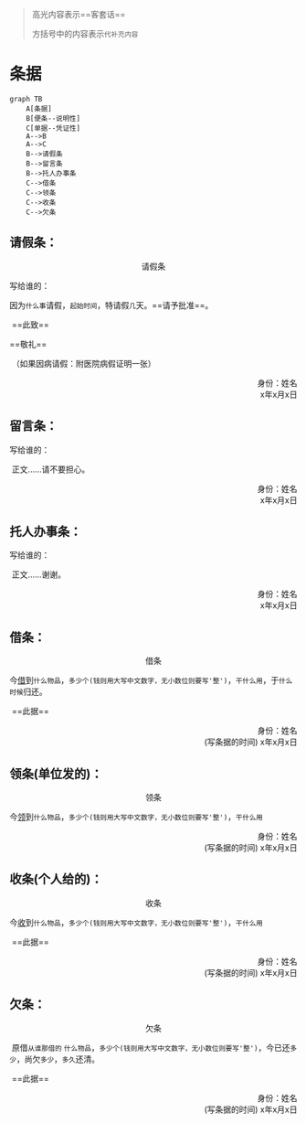 > 高光内容表示==客套话==
>
> 方括号中的内容表示`代补充内容`

# 条据

```mermaid
graph TB
	A[条据]
	B[便条--说明性]
	C[单据--凭证性]
	A-->B
	A-->C
	B-->请假条
	B-->留言条
	B-->托人办事条
	C-->借条
	C-->领条
	C-->收条
	C-->欠条
```



## 请假条：

<center>请假条</center>

写给谁的：

​		因为`什么事`请假，`起始时间`，特请假`几`天。==请予批准==。

​		==此致==

==敬礼==

​		（如果因病请假：附医院病假证明一张）

<div align=right>身份：姓名</div>

<div align=right>x年x月x日</div>



## 留言条：

写给谁的：

​		正文……请不要担心。

<div align=right>身份：姓名</div>

<div align=right>x年x月x日</div>



## 托人办事条：

写给谁的：

​	 	正文……谢谢。

<div align=right>身份：姓名</div>

<div align=right>x年x月x日</div>



## 借条：

<center>借条</center>

​		今<u>借</u>到`什么物品`，`多少个(钱则用大写中文数字，无小数位则要写'整')`，`干什么用`，于`什么时候`归还。

​		==此据==

<div align=right>身份：姓名</div>

<div align=right>(写条据的时间) x年x月x日</div>



## 领条(单位发的)：

<center>领条</center>

​		今<u>领</u>到`什么物品`，`多少个(钱则用大写中文数字，无小数位则要写'整')`，`干什么用`

<div align=right>身份：姓名</div>

<div align=right>(写条据的时间) x年x月x日</div>



## 收条(个人给的)：

<center>收条</center>

​		今<u>收</u>到`什么物品`，`多少个(钱则用大写中文数字，无小数位则要写'整')`，`干什么用`

​		==此据==

<div align=right>身份：姓名</div>

<div align=right>(写条据的时间) x年x月x日</div>



## 欠条：

<center>欠条</center>

​		原借`从谁那借的`  `什么物品`，`多少个(钱则用大写中文数字，无小数位则要写'整')`，今已还`多少`，尚欠`多少`，`多久`还清。

​		==此据==

<div align=right>身份：姓名</div>

<div align=right>(写条据的时间) x年x月x日</div>

